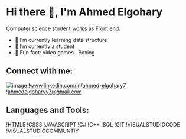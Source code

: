 # Hi there 👋, I'm Ahmed Elgohary

Computer science student works as Front end.

- 🔭 I’m currently learning data structure 
- 🌱 I’m currently a student
- 👯 Fun fact: video games , Boxing 

## Connect with me:
![image](https://github.com/user-attachments/assets/17a7e347-5d90-42f9-bbea-a7d8a9b6ee91)
!www.linkedin.com/in/ahmed-elgohary7
!ahmedelgoharyy7@gmail.com

## Languages and Tools:
!HTML5 !CSS3 !JAVASCRIPT !C# !C++ !SQL !GIT !VISUALSTUDIOCODE !VISUALSTUDIOCOMMUNTIY


<!--
**a7med-elgohary/a7med-elgohary** is a ✨ _special_ ✨ repository because its `README.md` (this file) appears on your GitHub profile.

Here are some ideas to get you started:

- 🔭 I’m currently working on ...
- 🌱 I’m currently learning ...
- 👯 I’m looking to collaborate on ...
- 🤔 I’m looking for help with ...
- 💬 Ask me about ...
- 📫 How to reach me: ...
- 😄 Pronouns: ...
- ⚡ Fun fact: ...
-->
